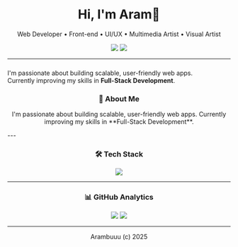<h1 align="center"> Hi, I'm Aram👋</h1>
<p align="center"> Web Developer • Front-end • UI/UX • Multimedia Artist • Visual Artist</p>

<p align="center">
  <a href="https://linkedin.com/in/Arambuuu"><img src="https://img.shields.io/badge/LinkedIn-blue?style=for-the-badge&logo=linkedin"></a>
  <a href="https://arambuuu.my.canva.site/portfolio-arambuuu"><img src="https://img.shields.io/badge/Portfolio-black?style=for-the-badge&logo=vercel"></a>
</p>

---

### 
I'm passionate about building scalable, user-friendly web apps.  
Currently improving my skills in **Full-Stack Development**.
<h3 align="center">🧠 About Me</h3>

<p align="center">
 I'm passionate about building scalable, user-friendly web apps.  
Currently improving my skills in **Full-Stack Development**.
</p>
---

<h3 align="center">🛠 Tech Stack</h3>

<p align="center">
  <img src="https://skillicons.dev/icons?i=vue,react,laravel,php,js,html,css,tailwind,mysql,git,vscode" />
</p>

---

<h3 align="center">📊 GitHub Analytics</h3>

<p align="center">
  <img src="https://github-readme-stats.vercel.app/api?username=Arambuuu&show_icons=true&theme=radical" />
  <img src="https://github-readme-streak-stats.herokuapp.com/?user=Arambuuu&theme=radical" />
</p>

---

<p align="center">Arambuuu (c) 2025</p>


<!--
**Arambuuu/Arambuuu** is a ✨ _special_ ✨ repository because its `README.md` (this file) appears on your GitHub profile.

Here are some ideas to get you started:

- 🔭 I’m currently working on ...
- 🌱 I’m currently learning ...
- 👯 I’m looking to collaborate on ...
- 🤔 I’m looking for help with ...
- 💬 Ask me about ...
- 📫 How to reach me: ...
- 😄 Pronouns: ...
- ⚡ Fun fact: ...
-->
